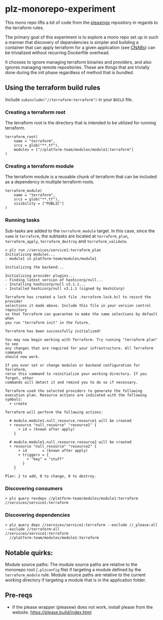 # plz-monorepo-experiment

This mono repo lifts a bit of code from the [pleasings](https://github.com/thought-machine/pleasings) repository in regards to the terraform rules.

The primary goal of this experiment is to explore a mono repo set up in such a manner that discovery of dependencies is simpler and building a container that can apply terraform for a given application (see [CNABs](https://cnab.io/)) can be trivialized without recurring Dockerfile overhead.

It chooses to ignore managing terraform binaries and providers, and also ignores managing remote repositories. These are things that are trivially done during the init phase regardless of method that is bundled.

## Using the terraform build rules

Include `subinclude("//terraform:terraform")` in your `BUILD` file.

### Creating a terraform root
The terraform root is the directory that is intended to be utilized for running terraform.

```
terraform_root(
    name = "terraform",
    srcs = glob("**.tf"),
    modules = ["//platform-team/modules/module1:terraform"]
)
```

### Creating a terraform module
The terraform module is a reusable chunk of terraform that can be included as a dependency in multiple terraform roots.

```
terraform_module(
    name = "terraform",
    srcs = glob("**.tf"),
    visibility = ["PUBLIC"]
)
```

### Running tasks

Sub-tasks are added to the `terraform_module` target. In this case, since the `name` is `terraform`, the subtasks are located at `terraform_plan`, `terraform_apply`, `terraform_destroy` and `terraform_validate`.

```
> plz run //services/service1:terraform_plan
Initializing modules...
- module1 in platform-team/modules/module1

Initializing the backend...

Initializing provider plugins...
- Finding latest version of hashicorp/null...
- Installing hashicorp/null v3.1.1...
- Installed hashicorp/null v3.1.1 (signed by HashiCorp)

Terraform has created a lock file .terraform.lock.hcl to record the provider
selections it made above. Include this file in your version control repository
so that Terraform can guarantee to make the same selections by default when
you run "terraform init" in the future.

Terraform has been successfully initialized!

You may now begin working with Terraform. Try running "terraform plan" to see
any changes that are required for your infrastructure. All Terraform commands
should now work.

If you ever set or change modules or backend configuration for Terraform,
rerun this command to reinitialize your working directory. If you forget, other
commands will detect it and remind you to do so if necessary.

Terraform used the selected providers to generate the following execution plan. Resource actions are indicated with the following symbols:
  + create

Terraform will perform the following actions:

  # module.module1.null_resource.resource1 will be created
  + resource "null_resource" "resource1" {
      + id = (known after apply)
    }

  # module.module1.null_resource.resource2 will be created
  + resource "null_resource" "resource2" {
      + id       = (known after apply)
      + triggers = {
          + "key" = "stuff"
        }
    }

Plan: 2 to add, 0 to change, 0 to destroy.
```

### Discovering consumers

```
> plz query revdeps //platform-team/modules/module1:terraform
//services/service1:terraform
```

### Discovering dependencies

```
> plz query deps //services/service1:terraform --exclude //_please:all --exclude //terraform:all
//services/service1:terraform
  //platform-team/modules/module1:terraform
```

## Notable quirks:

Module source paths: The module source paths are relative to the monorepo root (`.plzconfig` file) if targeting a module defined by the `terraform_module` rule. Module source paths are relative to the current working directory if targeting a module that is in the application folder.

## Pre-reqs

- If the please wrapper (pleasew) does not work, install please from the website.
https://please.build/index.html
